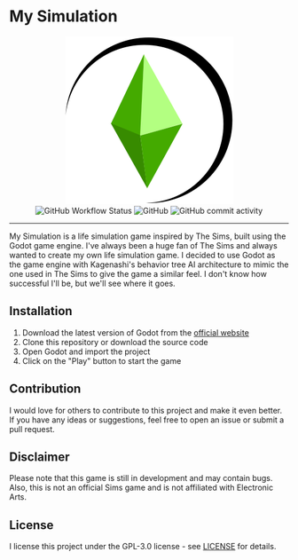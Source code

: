 # My Simulation

<p align="center">
<img src="./docs/imgs/mysim-wordmark.svg">
<br>
<img alt="GitHub Workflow Status" src="https://img.shields.io/github/actions/workflow/status/tonytins/mysimulation/godot.yml"> <img alt="GitHub" src="https://img.shields.io/github/license/tonytins/mysimulation"> <img alt="GitHub commit activity" src="https://img.shields.io/github/commit-activity/w/tonytins/mysimulation">
<hr>
</p>


My Simulation is a life simulation game inspired by The Sims, built using the Godot game engine. I've always been a huge fan of The Sims and always wanted to create my own life simulation game. I decided to use Godot as the game engine with Kagenashi's behavior tree AI architecture to mimic the one used in The Sims to give the game a similar feel. I don't know how successful I'll be, but we'll see where it goes.

## Installation

1. Download the latest version of Godot from the [official website](https://godotengine.org/download)
2. Clone this repository or download the source code
3. Open Godot and import the project
4. Click on the "Play" button to start the game

## Contribution

I would love for others to contribute to this project and make it even better. If you have any ideas or suggestions, feel free to open an issue or submit a pull request.

## Disclaimer

Please note that this game is still in development and may contain bugs. Also, this is not an official Sims game and is not affiliated with Electronic Arts.

## License

I license this project under the GPL-3.0 license - see [LICENSE](LICENSE) for details.
